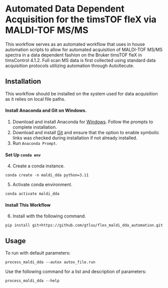 # Automated Data Dependent Acquisition for the timsTOF fleX via MALDI-TOF MS/MS

This workflow serves as an automated workflow that uses in house automation scripts to allow for automated acquisition 
of MALDI-TOF MS/MS spectra in a data dependent fashion on the Bruker timsTOF fleX in timsControl 4.1.2. Full scan MS 
data is first collected using standard data acquisition protocols utilizing automation through AutoXecute. 

## Installation

This workflow should be installed on the system used for data acquisition as it relies on local file paths.

#### Install Anaconda and Git on Windows.

1. Download and install Anaconda for [Windows](https://repo.anaconda.com/archive/Anaconda3-2023.07-2-Windows-x86_64.exe). 
Follow the prompts to complete installation.
2. Download and install [Git](https://git-scm.com/downloads) and ensure that the option to enable symbolic links was 
checked during installation if not already installed.
3. Run ```Anaconda Prompt```.

#### Set Up ```conda env```

4. Create a conda instance.
```
conda create -n maldi_dda python=3.11
```
5. Activate conda environment.
```
conda activate maldi_dda
```

#### Install This Workflow

6. Install with the following command.
```
pip install git+https://github.com/gtluu/flex_maldi_dda_automation.git
```

## Usage

To run with default parameters:

```
process_maldi_dda --autox autox_file.run
```

Use the following command for a list and description of parameters:

```
process_maldi_dda --help
```
